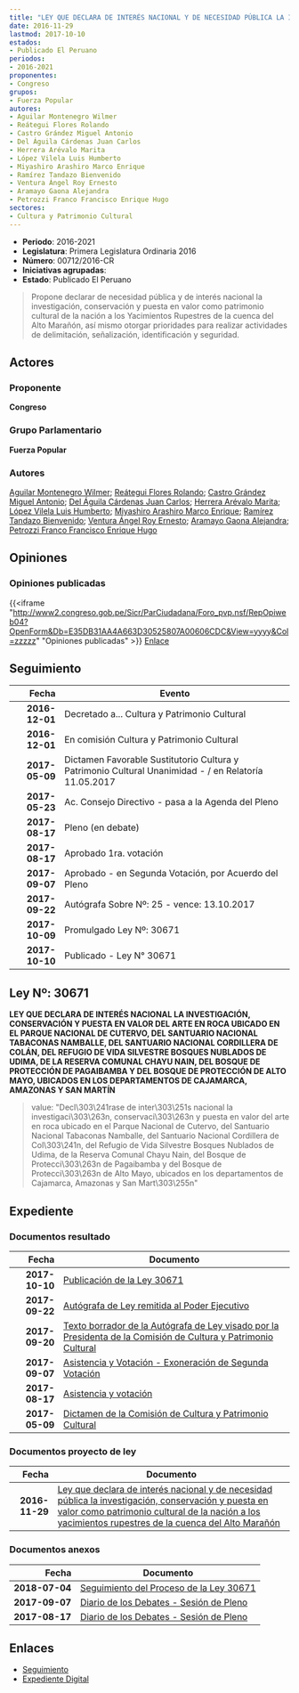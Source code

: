 ```yaml
---
title: "LEY QUE DECLARA DE INTERÉS NACIONAL Y DE NECESIDAD PÚBLICA LA INVESTIGACIÓN, CONSERVACIÓN Y PUESTA EN VALOR COMO PATRIMONIO CULTURAL DE LA NACIÓN A LOS YACIMIENTOS RUPESTRES DE LA CUENCA DEL ALTO MARAÑÓN"
date: 2016-11-29
lastmod: 2017-10-10
estados:
- Publicado El Peruano
periodos:
- 2016-2021
proponentes:
- Congreso
grupos:
- Fuerza Popular
autores:
- Aguilar Montenegro Wilmer
- Reátegui Flores Rolando
- Castro Grández Miguel Antonio
- Del Águila Cárdenas Juan Carlos
- Herrera Arévalo Marita
- López Vilela Luis Humberto
- Miyashiro Arashiro Marco Enrique
- Ramírez Tandazo Bienvenido
- Ventura Ángel Roy Ernesto
- Aramayo Gaona Alejandra
- Petrozzi Franco Francisco Enrique Hugo
sectores:
- Cultura y Patrimonio Cultural
---
```

- **Periodo**: 2016-2021
- **Legislatura**: Primera Legislatura Ordinaria 2016
- **Número**: 00712/2016-CR
- **Iniciativas agrupadas**: 
- **Estado**: Publicado El Peruano

> Propone declarar de necesidad pública y de interés nacional la investigación, conservación y puesta en valor como patrimonio cultural de la nación a los Yacimientos Rupestres de la cuenca del Alto Marañón, así mismo otorgar prioridades para realizar actividades de delimitación, señalización, identificación y seguridad.


## Actores

### Proponente

**Congreso**

### Grupo Parlamentario

**Fuerza Popular**

### Autores

[Aguilar Montenegro Wilmer](mailto:mailto:waguilar@congreso.gob.pe); [Reátegui Flores Rolando](mailto:mailto:rreategui@congreso.gob.pe); [Castro Grández Miguel Antonio](mailto:mailto:macastro@congreso.gob.pe); [Del Águila Cárdenas Juan Carlos](mailto:mailto:jdelaguila@congreso.gob.pe); [Herrera Arévalo Marita](mailto:mailto:mherrera@congreso.gob.pe); [López Vilela Luis Humberto](mailto:mailto:llopezv@congreso.gob.pe); [Miyashiro Arashiro Marco Enrique](mailto:mailto:mmiyashiro@congreso.gob.pe); [Ramírez Tandazo Bienvenido](mailto:mailto:bramirez@congreso.gob.pe); [Ventura Ángel Roy Ernesto](mailto:mailto:rventura@congreso.gob.pe); [Aramayo Gaona Alejandra](mailto:mailto:maramayo@congreso.gob.pe); [Petrozzi Franco Francisco Enrique Hugo](mailto:mailto:fpetrozzi@congreso.gob.pe)

## Opiniones

### Opiniones publicadas

{{<iframe "http://www2.congreso.gob.pe/Sicr/ParCiudadana/Foro_pvp.nsf/RepOpiweb04?OpenForm&Db=E35DB31AA4A663D30525807A00606CDC&View=yyyy&Col=zzzzz" "Opiniones publicadas" >}}
[Enlace](http://www2.congreso.gob.pe/Sicr/ParCiudadana/Foro_pvp.nsf/RepOpiweb04?OpenForm&Db=E35DB31AA4A663D30525807A00606CDC&View=yyyy&Col=zzzzz)


## Seguimiento

| Fecha | Evento |
|------:|--------|
| **2016-12-01** | Decretado a... Cultura y Patrimonio Cultural |
| **2016-12-01** | En comisión Cultura y Patrimonio Cultural |
| **2017-05-09** | Dictamen Favorable Sustitutorio Cultura y Patrimonio Cultural Unanimidad - / en Relatoría 11.05.2017 |
| **2017-05-23** | Ac. Consejo Directivo - pasa a la Agenda del Pleno |
| **2017-08-17** | Pleno (en debate) |
| **2017-08-17** | Aprobado 1ra. votación |
| **2017-09-07** | Aprobado - en Segunda Votación, por Acuerdo del Pleno |
| **2017-09-22** | Autógrafa Sobre Nº: 25 - vence: 13.10.2017 |
| **2017-10-09** | Promulgado Ley Nº: 30671 |
| **2017-10-10** | Publicado - Ley N° 30671 |

## Ley Nº: 30671

**LEY QUE DECLARA DE INTERÉS NACIONAL LA INVESTIGACIÓN, CONSERVACIÓN Y PUESTA EN VALOR DEL ARTE EN ROCA UBICADO EN EL PARQUE NACIONAL DE CUTERVO, DEL SANTUARIO NACIONAL TABACONAS NAMBALLE, DEL SANTUARIO NACIONAL CORDILLERA DE COLÁN, DEL REFUGIO DE VIDA SILVESTRE BOSQUES NUBLADOS DE UDIMA, DE LA RESERVA COMUNAL CHAYU NAIN, DEL BOSQUE DE PROTECCIÓN DE PAGAIBAMBA Y DEL BOSQUE DE PROTECCIÓN DE ALTO MAYO, UBICADOS EN LOS DEPARTAMENTOS DE CAJAMARCA, AMAZONAS Y SAN MARTÍN**

> value: "Decl\303\241rase de inter\303\251s nacional la investigaci\303\263n, conservaci\303\263n y puesta en valor del arte en roca ubicado en el Parque Nacional de Cutervo, del Santuario Nacional Tabaconas Namballe, del Santuario Nacional Cordillera de Col\303\241n, del Refugio de Vida Silvestre Bosques Nublados de Udima, de la Reserva Comunal Chayu Nain, del Bosque de Protecci\303\263n de Pagaibamba y del Bosque de Protecci\303\263n de Alto Mayo, ubicados en los departamentos de Cajamarca, Amazonas y San Mart\303\255n"


## Expediente

### Documentos resultado

| Fecha | Documento |
|------:|-----------|
| **2017-10-10** | [Publicación de la Ley 30671](http://www.leyes.congreso.gob.pe/Documentos/2016_2021/ADLP/Normas_Legales/30671-LEY.pdf) |
| **2017-09-22** | [Autógrafa de Ley remitida al Poder Ejecutivo](http://www.leyes.congreso.gob.pe/Documentos/2016_2021/ADLP/Texto_Aprobado/AU0071220170922.pdf) |
| **2017-09-20** | [Texto borrador de la Autógrafa de Ley visado por la Presidenta de la Comisión de Cultura y Patrimonio Cultural](http://www.leyes.congreso.gob.pe/Documentos/2016_2021/Texto_Borrador_de_Autografa/BAU0071220170920.pdf) |
| **2017-09-07** | [Asistencia y Votación - Exoneración de Segunda Votación](http://www.leyes.congreso.gob.pe/Documentos/2016_2021/Asistencia_y_Votacion/Proyectos_de_Ley/Exoneracion_de_Segunda_Votacion/ESV0071220170907.pdf) |
| **2017-08-17** | [Asistencia y votación](http://www.leyes.congreso.gob.pe/Documentos/2016_2021/Asistencia_y_Votacion/Proyectos_de_Ley/AV0071220170817..pdf) |
| **2017-05-09** | [Dictamen de la Comisión de Cultura y Patrimonio Cultural](http://www.leyes.congreso.gob.pe/Documentos/2016_2021/Dictamenes/Proyectos_de_Ley/00712DC05MAY20170509.pdf) |

### Documentos proyecto de ley

| Fecha | Documento |
|------:|-----------|
| **2016-11-29** | [Ley que declara de interés nacional y de necesidad pública la investigación, conservación y puesta en valor como patrimonio cultural de la nación a los yacimientos rupestres de la cuenca del Alto Marañón](http://www.leyes.congreso.gob.pe/Documentos/2016_2021/Proyectos_de_Ley_y_de_Resoluciones_Legislativas/PL0071220161129.pdf) |

### Documentos anexos

| Fecha | Documento |
|------:|-----------|
| **2018-07-04** | [Seguimiento del Proceso de la Ley 30671](http://www.leyes.congreso.gob.pe/Documentos/2016_2021/Seguimiento_de_Proyectos_de_Ley/00712PL20180704.pdf) |
| **2017-09-07** | [Diario de los Debates - Sesión de Pleno](http://www2.congreso.gob.pe/Sicr/DiarioDebates/Publicad.nsf/SesionesPleno/05256D6E0073DFE9052581950060EBDD/$FILE/PLO-2017-9.pdf) |
| **2017-08-17** | [Diario de los Debates - Sesión de Pleno](http://www2.congreso.gob.pe/Sicr/DiarioDebates/Publicad.nsf/SesionesPleno/05256D6E0073DFE90525818000024064/$FILE/PLO-2017-5.pdf) |

## Enlaces

- [Seguimiento](http://www2.congreso.gob.pe/Sicr/TraDocEstProc/CLProLey2016.nsf/f7fff46988ca05b1052578e100829cc7/2852173142b4da9e0525807a0079271f?OpenDocument)
- [Expediente Digital](http://www2.congreso.gob.pe/Sicr/TraDocEstProc/CLProLey2016.nsf/f7fff46988ca05b1052578e100829cc7/2852173142b4da9e0525807a0079271f?OpenDocument&Click=05257FB7005EB655.eb71d0cf91d8294e05256cdf006b5706/$Body/0.1C6C)

